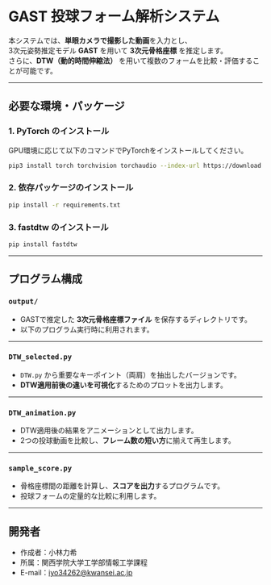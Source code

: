 
# GAST 投球フォーム解析システム

本システムでは、**単眼カメラで撮影した動画**を入力とし、  
3次元姿勢推定モデル **GAST** を用いて **3次元骨格座標** を推定します。  
さらに、**DTW（動的時間伸縮法）** を用いて複数のフォームを比較・評価することが可能です。  

---

## 必要な環境・パッケージ

### 1. PyTorch のインストール
GPU環境に応じて以下のコマンドでPyTorchをインストールしてください。
```bash
pip3 install torch torchvision torchaudio --index-url https://download.pytorch.org/whl/cu121
````

### 2. 依存パッケージのインストール

```bash
pip install -r requirements.txt
```

### 3. fastdtw のインストール

```bash
pip install fastdtw
```

---

## プログラム構成

### `output/`

* GASTで推定した **3次元骨格座標ファイル** を保存するディレクトリです。
* 以下のプログラム実行時に利用されます。

---

### `DTW_selected.py`

* `DTW.py` から重要なキーポイント（両肩）を抽出したバージョンです。
* **DTW適用前後の違いを可視化**するためのプロットを出力します。

---

### `DTW_animation.py`

* DTW適用後の結果をアニメーションとして出力します。
* 2つの投球動画を比較し、**フレーム数の短い方**に揃えて再生します。

---

### `sample_score.py`

* 骨格座標間の距離を計算し、**スコアを出力**するプログラムです。
* 投球フォームの定量的な比較に利用します。

---


## 開発者
 
* 作成者：小林力希
* 所属：関西学院大学工学部情報工学課程
* E-mail：iyo34262@kwansei.ac.jp
 

